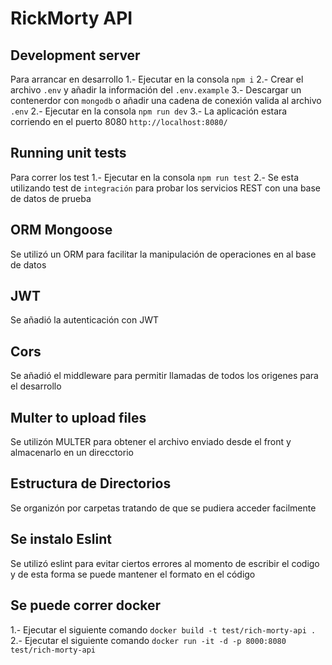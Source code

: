 # RickMorty API
## Development server
  Para arrancar en desarrollo
  1.- Ejecutar en la consola `npm i`
  2.- Crear el archivo ` .env ` y añadir la información del ` .env.example `
  3.- Descargar un contenerdor con ` mongodb ` o añadir una cadena de conexión valida al archivo ` .env ` 
  2.- Ejecutar en la consola `npm run dev`
  3.- La aplicación estara corriendo en el puerto 8080 `http://localhost:8080/`

## Running unit tests
  Para correr los test
  1.- Ejecutar en la consola `npm run test`
  2.- Se esta utilizando test de ` integración ` para probar los servicios REST con una base de datos de prueba

## ORM Mongoose
  Se utilizó un ORM para facilitar la manipulación de operaciones en al base de datos

## JWT
  Se añadió la autenticación con JWT

## Cors
  Se añadió el middleware para permitir llamadas de todos los origenes para el desarrollo

##  Multer to upload files
  Se utilizón MULTER para obtener el archivo enviado desde el front y almacenarlo en un direcctorio

## Estructura de Directorios
  Se organizón por carpetas tratando de que se pudiera acceder facilmente

## Se instalo Eslint 
  Se utilizó eslint para evitar ciertos errores al momento de escribir el codigo y de esta forma se puede mantener el formato en el código

## Se puede correr docker
  1.- Ejecutar el siguiente comando `docker build -t test/rich-morty-api .`
  2.- Ejecutar el siguiente comando `docker run -it -d -p 8000:8080 test/rich-morty-api`
